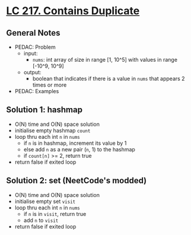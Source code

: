 # [LC 217. Contains Duplicate](https://leetcode.com/problems/contains-duplicate/)

## General Notes

- PEDAC: Problem
  - input:
    - `nums`: int array of size in range \[1, 10^5] with values in range \[-10^9, 10^9]
  - output:
    - boolean that indicates if there is a value in `nums` that appears 2 times or more
- PEDAC: Examples

## Solution 1: hashmap

- O(N) time and O(N) space solution
- initialise empty hashmap `count`
- loop thru each int `n` in `nums`
  - if `n` is in hashmap, increment its value by 1
  - else add `n` as a new pair (`n`, 1) to the hashmap
  - if `count[n]` >= 2, return true
- return false if exited loop

## Solution 2: set (NeetCode's modded)

- O(N) time and O(N) space solution
- initialise empty set `visit`
- loop thru each int `n` in `nums`
  - if `n` is in `visit`, return true
  - add `n` to `visit`
- return false if exited loop
